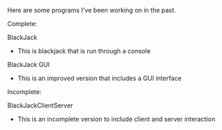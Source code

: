 Here are some programs I've been working on in the past.

Complete:

BlackJack
- This is blackjack that is run through a console

BlackJack GUI
- This is an improved version that includes a GUI interface

Incomplete:

BlackJackClientServer
- This is an incomplete version to include client and server interaction
